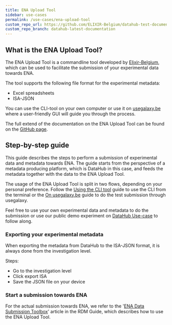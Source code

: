 ```yaml
---
title: ENA Upload Tool
sidebar: use-cases
permalink: /use-cases/ena-upload-tool
custom_repo_url: https://github.com/ELIXIR-Belgium/datahub-test-documentation
custom_repo_branch: datahub-latest-documentation
---
```


## What is the ENA Upload Tool?

The ENA Upload Tool is a commandline tool developed by [Elixir-Belgium](https://www.elixir-belgium.org/), which can be used to facilitate the submission of your experimental data towards ENA.

The tool supports the following file format for the experimental metadata:

- Excel spreadsheets
- ISA-JSON

You can use the CLI-tool on your own computer or use it on [usegalaxy.be](https://usegalaxy.be/) where a user-friendly GUI will guide you through the process.

The full extend of the documentation on the ENA Upload Tool can be found on the [GitHub page](https://github.com/usegalaxy-eu/ena-upload-cli).

## Step-by-step guide

This guide describes the steps to perform a submission of experimental data and metadata towards ENA. The guide starts from the perspective of a metadata producing platform, which is DataHub in this case, and feeds the metadata together with the data to the ENA Upload Tool.

The usage of the ENA Upload Tool is split in two flows, depending on your personal preference. Follow the [Using the CLI tool](#using-the-cli-tool) guide to use the CLI from the terminal or the [On usegalaxy.be](#on-usegalaxybe) guide to do the test submission through usegalaxy.

Feel free to use your own experimental data and metadata to do the submission or use our public demo experiment on [DataHub Use-case](https://datahub-usecase.elixir-belgium.org/investigations/1) to follow along.

### Exporting your experimental metadata

When exporting the metadata from DataHub to the ISA-JSON format, it is always done from the investigation level.

Steps:

- Go to the investigation level
- Click export ISA
- Save the JSON file on your device

### Start a submission towards ENA

For the actual submission towards ENA, we refer to the '[ENA Data Submission Toolbox](https://rdm.elixir-belgium.org/ena-submission)' article in the RDM Guide, which describes how to use the ENA Upload Tool.
